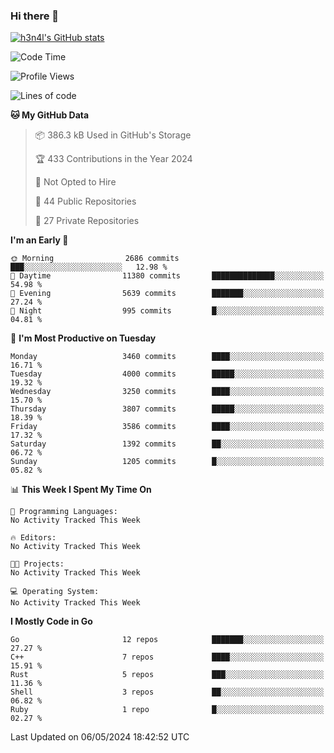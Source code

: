 ### Hi there 👋

[![h3n4l's GitHub stats](https://github-readme-stats.vercel.app/api?username=h3n4l&count_private=true&show_icons=true&theme=radical)](https://github.com/h3n4l/github-readme-stats)

<!--START_SECTION:waka-->
![Code Time](http://img.shields.io/badge/Code%20Time-1%2C866%20hrs%2044%20mins-blue)

![Profile Views](http://img.shields.io/badge/Profile%20Views-0-blue)

![Lines of code](https://img.shields.io/badge/From%20Hello%20World%20I%27ve%20Written-7.8%20million%20lines%20of%20code-blue)

**🐱 My GitHub Data** 

> 📦 386.3 kB Used in GitHub's Storage 
 > 
> 🏆 433 Contributions in the Year 2024
 > 
> 🚫 Not Opted to Hire
 > 
> 📜 44 Public Repositories 
 > 
> 🔑 27 Private Repositories 
 > 
**I'm an Early 🐤** 

```text
🌞 Morning                2686 commits        ███░░░░░░░░░░░░░░░░░░░░░░   12.98 % 
🌆 Daytime                11380 commits       ██████████████░░░░░░░░░░░   54.98 % 
🌃 Evening                5639 commits        ███████░░░░░░░░░░░░░░░░░░   27.24 % 
🌙 Night                  995 commits         █░░░░░░░░░░░░░░░░░░░░░░░░   04.81 % 
```
📅 **I'm Most Productive on Tuesday** 

```text
Monday                   3460 commits        ████░░░░░░░░░░░░░░░░░░░░░   16.71 % 
Tuesday                  4000 commits        █████░░░░░░░░░░░░░░░░░░░░   19.32 % 
Wednesday                3250 commits        ████░░░░░░░░░░░░░░░░░░░░░   15.70 % 
Thursday                 3807 commits        █████░░░░░░░░░░░░░░░░░░░░   18.39 % 
Friday                   3586 commits        ████░░░░░░░░░░░░░░░░░░░░░   17.32 % 
Saturday                 1392 commits        ██░░░░░░░░░░░░░░░░░░░░░░░   06.72 % 
Sunday                   1205 commits        █░░░░░░░░░░░░░░░░░░░░░░░░   05.82 % 
```


📊 **This Week I Spent My Time On** 

```text
💬 Programming Languages: 
No Activity Tracked This Week

🔥 Editors: 
No Activity Tracked This Week

🐱‍💻 Projects: 
No Activity Tracked This Week

💻 Operating System: 
No Activity Tracked This Week
```

**I Mostly Code in Go** 

```text
Go                       12 repos            ███████░░░░░░░░░░░░░░░░░░   27.27 % 
C++                      7 repos             ████░░░░░░░░░░░░░░░░░░░░░   15.91 % 
Rust                     5 repos             ███░░░░░░░░░░░░░░░░░░░░░░   11.36 % 
Shell                    3 repos             ██░░░░░░░░░░░░░░░░░░░░░░░   06.82 % 
Ruby                     1 repo              █░░░░░░░░░░░░░░░░░░░░░░░░   02.27 % 
```




 Last Updated on 06/05/2024 18:42:52 UTC
<!--END_SECTION:waka-->

